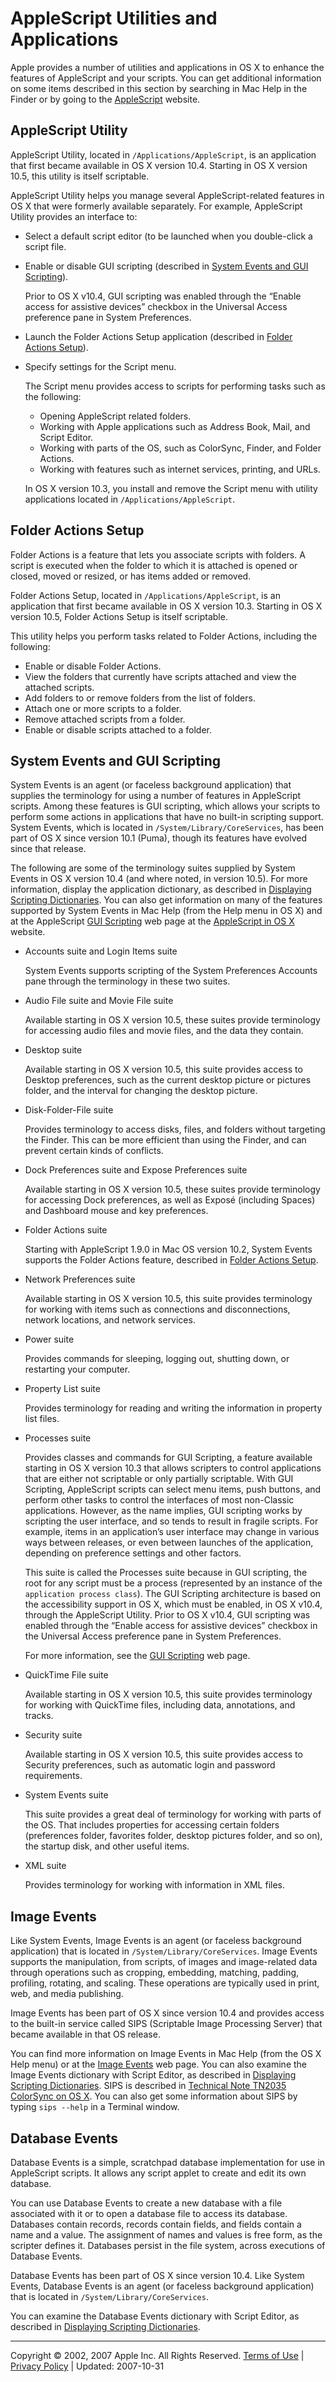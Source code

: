 # AppleScript Utilities and Applications

Apple provides a number of utilities and applications in OS X to enhance the features of AppleScript and your scripts. You can get additional information on some items described in this section by searching in Mac Help in the Finder or by going to the [AppleScript](http://www.macosxautomation.com/applescript/index.html) website.

## AppleScript Utility

AppleScript Utility, located in `/Applications/AppleScript`, is an application that first became available in OS X version 10.4. Starting in OS X version 10.5, this utility is itself scriptable.

AppleScript Utility helps you manage several AppleScript-related features in OS X that were formerly available separately. For example, AppleScript Utility provides an interface to:

* Select a default script editor (to be launched when you double-click a script file.
* Enable or disable GUI scripting (described in [System Events and GUI Scripting](#//apple_ref/doc/uid/TP40001570-1149074)).

  Prior to OS X v10.4, GUI scripting was enabled through the “Enable access for assistive devices” checkbox in the Universal Access preference pane in System Preferences.
* Launch the Folder Actions Setup application (described in [Folder Actions Setup](#//apple_ref/doc/uid/TP40001570-1148133)).
* Specify settings for the Script menu.

  The Script menu provides access to scripts for performing tasks such as the following:

  * Opening AppleScript related folders.
  * Working with Apple applications such as Address Book, Mail, and Script Editor.
  * Working with parts of the OS, such as ColorSync, Finder, and Folder Actions.
  * Working with features such as internet services, printing, and URLs.

  In OS X version 10.3, you install and remove the Script menu with utility applications located in `/Applications/AppleScript`.

## Folder Actions Setup

Folder Actions is a feature that lets you associate scripts with folders. A script is executed when the folder to which it is attached is opened or closed, moved or resized, or has items added or removed.

Folder Actions Setup, located in `/Applications/AppleScript`, is an application that first became available in OS X version 10.3. Starting in OS X version 10.5, Folder Actions Setup is itself scriptable.

This utility helps you perform tasks related to Folder Actions, including the following:

* Enable or disable Folder Actions.
* View the folders that currently have scripts attached and view the attached scripts.
* Add folders to or remove folders from the list of folders.
* Attach one or more scripts to a folder.
* Remove attached scripts from a folder.
* Enable or disable scripts attached to a folder.

## System Events and GUI Scripting

System Events is an agent (or faceless background application) that supplies the terminology for using a number of features in AppleScript scripts. Among these features is GUI scripting, which allows your scripts to perform some actions in applications that have no built-in scripting support. System Events, which is located in `/System/Library/CoreServices`, has been part of OS X since version 10.1 (Puma), though its features have evolved since that release.

The following are some of the terminology suites supplied by System Events in OS X version 10.4 (and where noted, in version 10.5). For more information, display the application dictionary, as described in [Displaying Scripting Dictionaries](work_with_as.md#//apple_ref/doc/uid/TP40001568-1153006). You can also get information on many of the features supported by System Events in Mac Help (from the Help menu in OS X) and at the AppleScript [GUI Scripting](http://www.macosxautomation.com/applescript/uiscripting/index.html) web page at the [AppleScript in OS X](http://www.macosxautomation.com/applescript/index.html) website.

* Accounts suite and Login Items suite

  System Events supports scripting of the System Preferences Accounts pane through the terminology in these two suites.
* Audio File suite and Movie File suite

  Available starting in OS X version 10.5, these suites provide terminology for accessing audio files and movie files, and the data they contain.
* Desktop suite

  Available starting in OS X version 10.5, this suite provides access to Desktop preferences, such as the current desktop picture or pictures folder, and the interval for changing the desktop picture.
* Disk-Folder-File suite

  Provides terminology to access disks, files, and folders without targeting the Finder. This can be more efficient than using the Finder, and can prevent certain kinds of conflicts.
* Dock Preferences suite and Expose Preferences suite

  Available starting in OS X version 10.5, these suites provide terminology for accessing Dock preferences, as well as Exposé (including Spaces) and Dashboard mouse and key preferences.
* Folder Actions suite

  Starting with AppleScript 1.9.0 in Mac OS version 10.2, System Events supports the Folder Actions feature, described in [Folder Actions Setup](#//apple_ref/doc/uid/TP40001570-1148133).
* Network Preferences suite

  Available starting in OS X version 10.5, this suite provides terminology for working with items such as connections and disconnections, network locations, and network services.
* Power suite

  Provides commands for sleeping, logging out, shutting down, or restarting your computer.
* Property List suite

  Provides terminology for reading and writing the information in property list files.
* Processes suite

  Provides classes and commands for GUI Scripting, a feature available starting in OS X version 10.3 that allows scripters to control applications that are either not scriptable or only partially scriptable. With GUI Scripting, AppleScript scripts can select menu items, push buttons, and perform other tasks to control the interfaces of most non-Classic applications. However, as the name implies, GUI scripting works by scripting the user interface, and so tends to result in fragile scripts. For example, items in an application’s user interface may change in various ways between releases, or even between launches of the application, depending on preference settings and other factors.

  This suite is called the Processes suite because in GUI scripting, the root for any script must be a process (represented by an instance of the `application process class`). The GUI Scripting architecture is based on the accessibility support in OS X, which must be enabled, in OS X v10.4, through the AppleScript Utility. Prior to OS X v10.4, GUI scripting was enabled through the “Enable access for assistive devices” checkbox in the Universal Access preference pane in System Preferences.

  For more information, see the [GUI Scripting](http://www.macosxautomation.com/applescript/uiscripting/index.html) web page.
* QuickTime File suite

  Available starting in OS X version 10.5, this suite provides terminology for working with QuickTime files, including data, annotations, and tracks.
* Security suite

  Available starting in OS X version 10.5, this suite provides access to Security preferences, such as automatic login and password requirements.
* System Events suite

  This suite provides a great deal of terminology for working with parts of the OS. That includes properties for accessing certain folders (preferences folder, favorites folder, desktop pictures folder, and so on), the startup disk, and other useful items.
* XML suite

  Provides terminology for working with information in XML files.

## Image Events

Like System Events, Image Events is an agent (or faceless background application) that is located in `/System/Library/CoreServices`. Image Events supports the manipulation, from scripts, of images and image-related data through operations such as cropping, embedding, matching, padding, profiling, rotating, and scaling. These operations are typically used in print, web, and media publishing.

Image Events has been part of OS X since version 10.4 and provides access to the built-in service called SIPS (Scriptable Image Processing Server) that became available in that OS release.

You can find more information on Image Events in Mac Help (from the OS X Help menu) or at the [Image Events](http://www.macosxautomation.com/applescript/imageevents/index.html) web page. You can also examine the Image Events dictionary with Script Editor, as described in [Displaying Scripting Dictionaries](work_with_as.md#//apple_ref/doc/uid/TP40001568-1153006). SIPS is described in [Technical Note TN2035 ColorSync on OS X](http://developer.apple.com/technotes/tn/tn2035.html#TNTAG58). You can also get some information about SIPS by typing `sips --help` in a Terminal window.

## Database Events

Database Events is a simple, scratchpad database implementation for use in AppleScript scripts. It allows any script applet to create and edit its own database.

You can use Database Events to create a new database with a file associated with it or to open a database file to access its database. Databases contain records, records contain fields, and fields contain a name and a value. The assignment of names and values is free form, as the scripter defines it. Databases persist in the file system, across executions of Database Events.

Database Events has been part of OS X since version 10.4. Like System Events, Database Events is an agent (or faceless background application) that is located in `/System/Library/CoreServices`.

You can examine the Database Events dictionary with Script Editor, as described in [Displaying Scripting Dictionaries](work_with_as.md#//apple_ref/doc/uid/TP40001568-1153006).

  

---

Copyright © 2002, 2007 Apple Inc. All Rights Reserved. [Terms of Use](http://www.apple.com/legal/internet-services/terms/site.html) | [Privacy Policy](http://www.apple.com/privacy/) | Updated: 2007-10-31

